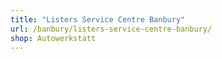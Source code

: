 ```yaml
---
title: "Listers Service Centre Banbury"
url: /banbury/listers-service-centre-banbury/
shop: Autowerkstatt
---
```

